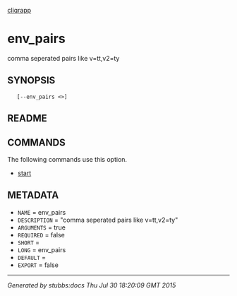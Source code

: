 [cliqrapp](../../index.html)

# env_pairs

comma seperated pairs like v=tt,v2=ty

## SYNOPSIS

       [--env_pairs <>]

## README



## COMMANDS

The following commands use this option.

* [start](../../commands/start/index.html)

## METADATA

* `NAME` = env_pairs
* `DESCRIPTION` = "comma seperated pairs like v=tt,v2=ty"
* `ARGUMENTS` = true
* `REQUIRED` = false
* `SHORT` = 
* `LONG` = env_pairs
* `DEFAULT` = 
* `EXPORT` = false

----

*Generated by stubbs:docs Thu Jul 30 18:20:09 GMT 2015*

